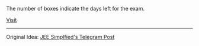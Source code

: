 The number of boxes indicate the days left for the exam.

[Visit](https://at-pyrix.github.io/JEE-counter/)

---

Original Idea: [JEE Simplfied's Telegram Post](https://t.me/jeesimplified/1475)
